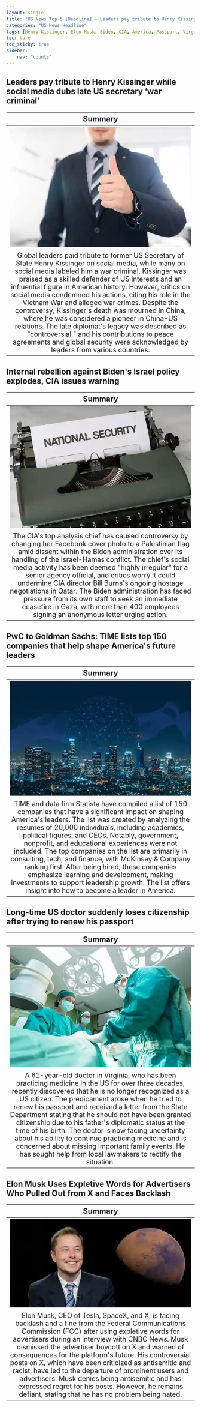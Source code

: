 ```yaml
---
layout: single
title: "US News Top 5 [Headline] - Leaders pay tribute to Henry Kissinger, Long-time US doctor suddenly loses citizenship, Elon Musk Uses Expletive Words for Advertisers"
categories: "US_News_Headline"
tags: [Henry Kissinger, Elon Musk, Biden, CIA, America, Passport, Virginia]
toc: ture
toc_sticky: true
sidebar:
    nav: "counts"
---
```


<style>
table th:first-of-type {
    width: 100%;
    font-size: 20px;
}
table td:nth-of-type(1) {
    width: 100%;
    font-size: 18px;
}
</style>

## Leaders pay tribute to Henry Kissinger while social media dubs late US secretary ‘war criminal’

Summary | 
:---:|
![](/assets/images/2023-11-30-US_News_Headline_231130_1-1.webp) |
Global leaders paid tribute to former US Secretary of State Henry Kissinger on social media, while many on social media labeled him a war criminal. Kissinger was praised as a skilled defender of US interests and an influential figure in American history. However, critics on social media condemned his actions, citing his role in the Vietnam War and alleged war crimes. Despite the controversy, Kissinger's death was mourned in China, where he was considered a pioneer in China-US relations. The late diplomat's legacy was described as "controversial," and his contributions to peace agreements and global security were acknowledged by leaders from various countries. |

## Internal rebellion against Biden's Israel policy explodes, CIA issues warning

Summary | 
:---:|
![](/assets/images/2023-11-30-US_News_Headline_231130_1-2.webp) |
The CIA's top analysis chief has caused controversy by changing her Facebook cover photo to a Palestinian flag amid dissent within the Biden administration over its handling of the Israel-Hamas conflict. The chief's social media activity has been deemed "highly irregular" for a senior agency official, and critics worry it could undermine CIA director Bill Burns's ongoing hostage negotiations in Qatar. The Biden administration has faced pressure from its own staff to seek an immediate ceasefire in Gaza, with more than 400 employees signing an anonymous letter urging action. |

## PwC to Goldman Sachs: TIME lists top 150 companies that help shape America's future leaders

Summary | 
:---:|
![](/assets/images/2023-11-30-US_News_Headline_231130_1-3.webp) |
TIME and data firm Statista have compiled a list of 150 companies that have a significant impact on shaping America's leaders. The list was created by analyzing the resumes of 20,000 individuals, including academics, political figures, and CEOs. Notably, government, nonprofit, and educational experiences were not included. The top companies on the list are primarily in consulting, tech, and finance, with McKinsey & Company ranking first. After being hired, these companies emphasize learning and development, making investments to support leadership growth. The list offers insight into how to become a leader in America. |

## Long-time US doctor suddenly loses citizenship after trying to renew his passport

Summary | 
:---:|
![](/assets/images/2023-11-30-US_News_Headline_231130_1-4.webp) |
A 61-year-old doctor in Virginia, who has been practicing medicine in the US for over three decades, recently discovered that he is no longer recognized as a US citizen. The predicament arose when he tried to renew his passport and received a letter from the State Department stating that he should not have been granted citizenship due to his father's diplomatic status at the time of his birth. The doctor is now facing uncertainty about his ability to continue practicing medicine and is concerned about missing important family events. He has sought help from local lawmakers to rectify the situation. |

## Elon Musk Uses Expletive Words for Advertisers Who Pulled Out from X and Faces Backlash

Summary | 
:---:|
![](/assets/images/2023-11-30-US_News_Headline_231130_1-5.webp) |
Elon Musk, CEO of Tesla, SpaceX, and X, is facing backlash and a fine from the Federal Communications Commission (FCC) after using expletive words for advertisers during an interview with CNBC News. Musk dismissed the advertiser boycott on X and warned of consequences for the platform's future. His controversial posts on X, which have been criticized as antisemitic and racist, have led to the departure of prominent users and advertisers. Musk denies being antisemitic and has expressed regret for his posts. However, he remains defiant, stating that he has no problem being hated.|